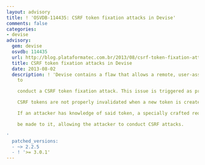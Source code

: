```yaml
---
layout: advisory
title: ! 'OSVDB-114435: CSRF token fixation attacks in Devise'
comments: false
categories:
- devise
advisory:
  gem: devise
  osvdb: 114435
  url: http://blog.plataformatec.com.br/2013/08/csrf-token-fixation-attacks-in-devise/
  title: CSRF token fixation attacks in Devise
  date: 2013-08-02
  description: ! 'Devise contains a flaw that allows a remote, user-assisted attacker
    to

    conduct a CSRF token fixation attack. This issue is triggered as previous

    CSRF tokens are not properly invalidated when a new token is created.

    If an attacker has knowledge of said token, a specially crafted request can

    be made to it, allowing the attacker to conduct CSRF attacks.

'
  patched_versions:
  - ~> 2.2.5
  - ! '>= 3.0.1'
---
```


